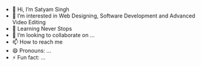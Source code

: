 - 👋 Hi, I’m Satyam Singh
- 👀 I’m interested in Web Designing, Software Development and Advanced Video Editing
- 🌱 Learning Never Stops
- 💞️ I’m looking to collaborate on ...
- 📫 How to reach me 
- 😄 Pronouns: ...
- ⚡ Fun fact: ...

<!---
satyam-singh24/satyam-singh24 is a ✨ special ✨ repository because its `README.md` (this file) appears on your GitHub profile.
You can click the Preview link to take a look at your changes.
--->
